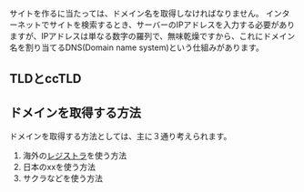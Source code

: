 サイトを作るに当たっては、ドメイン名を取得しなければなりません。
インターネットでサイトを検索するとき、サーバーのIPアドレスを入力する必要がありますが、IPアドレスは単なる数字の羅列で、無味乾燥ですから、これにドメイン名を割り当てるDNS(Domain name system)という仕組みがあります。
## TLDとccTLD
## ドメインを取得する方法
ドメインを取得する方法としては、主に３通り考えられます。
1. 海外の<a href="https://ja.wikipedia.org/wiki/%E3%83%AC%E3%82%B8%E3%82%B9%E3%83%88%E3%83%A9">レジストラ</a>を使う方法
2. 日本のxxを使う方法
3. サクラなどを使う方法



